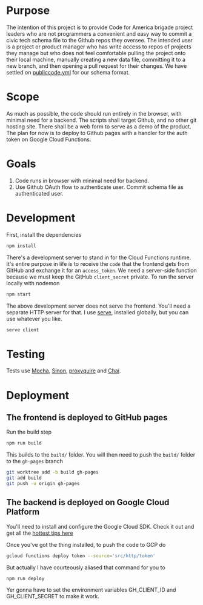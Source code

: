 # Purpose
The intention of this project is to provide Code for America brigade project leaders who are not programmers a convenient and easy way to commit a civic tech schema file to the Github repos they oversee. The intended user is a project or product manager who has write access to repos of projects they manage but who does not feel comfortable pulling the project onto their local machine, manually creating a new data file, committing it to a new branch, and then opening a pull request for their changes.
We have settled on [publiccode.yml](https://docs.italia.it/italia/developers-italia/publiccodeyml-en/en/master/schema.core.html) for our schema format.

# Scope
As much as possible, the code should run entirely in the browser, with minimal need for a backend. The scripts shall target Github, and no other git hosting site. There shall be a web form to serve as a demo of the product. The plan for now is to deploy to Github pages with a handler for the auth token on Google Cloud Functions.

# Goals
1. Code runs in browser with minimal need for backend.
2. Use Github OAuth flow to authenticate user. Commit schema file as authenticated user.

# Development
First, install the dependencies
```bash
npm install
```

There's a development server to stand in for the Cloud Functions runtime. It's entire purpose in life is to receive the `code` that the frontend gets from GitHub and exchange it for an `access_token`. We need a server-side function because we must keep the GitHub `client_secret` private. To run the server locally with nodemon
```bash
npm start
```

The above development server does not serve the frontend. You'll need a separate HTTP server for that. I use [serve](https://github.com/zeit/serve#readme), installed globally, but you can use whatever you like.
```bash
serve client
```

# Testing
Tests use [Mocha](https://mochajs.org/), [Sinon](https://sinonjs.org), [proxyquire](https://github.com/thlorenz/proxyquire) and [Chai](https://www.chaijs.com).

# Deployment
## The frontend is deployed to GitHub pages
Run the build step
```bash
npm run build
```

This builds to the `build/` folder. You will then need to push the `build/` folder to the `gh-pages` branch
```bash
git worktree add -b build gh-pages
git add build
git push -u origin gh-pages
```

## The backend is deployed on Google Cloud Platform
You'll need to install and configure the Google Cloud SDK. Check it out and get all the [hottest tips here](https://cloud.google.com/sdk/docs/)

Once you've got the thing installed, to push the code to GCP do
```bash
gcloud functions deploy token --source='src/http/token'
```

But actually I have courteously aliased that command for you to
```bash
npm run deploy
```

Yer gonna have to set the environment variables GH_CLIENT_ID and GH_CLIENT_SECRET to make it work.